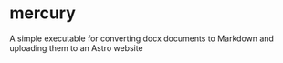 # mercury
A simple executable for converting docx documents to Markdown and uploading them to an Astro website

